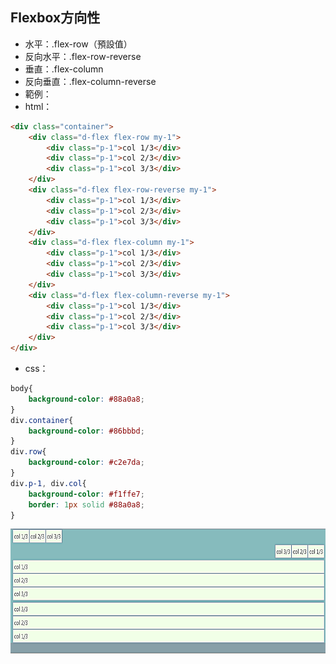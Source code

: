 ## Flexbox方向性

- 水平：.flex-row（預設值）
- 反向水平：.flex-row-reverse
- 垂直：.flex-column
- 反向垂直：.flex-column-reverse
- 範例：
- html：
```html
<div class="container">
    <div class="d-flex flex-row my-1">
        <div class="p-1">col 1/3</div>
        <div class="p-1">col 2/3</div>
        <div class="p-1">col 3/3</div>
    </div>
    <div class="d-flex flex-row-reverse my-1">
        <div class="p-1">col 1/3</div>
        <div class="p-1">col 2/3</div>
        <div class="p-1">col 3/3</div>
    </div>  
    <div class="d-flex flex-column my-1">
        <div class="p-1">col 1/3</div>
        <div class="p-1">col 2/3</div>
        <div class="p-1">col 3/3</div>
    </div>
    <div class="d-flex flex-column-reverse my-1">
        <div class="p-1">col 1/3</div>
        <div class="p-1">col 2/3</div>
        <div class="p-1">col 3/3</div>
    </div>
</div>
```
- css：
```css
body{
    background-color: #88a0a8;
}
div.container{
    background-color: #86bbbd;
}
div.row{
    background-color: #c2e7da;
}
div.p-1, div.col{
    background-color: #f1ffe7;
    border: 1px solid #88a0a8;
}
```
<img src="../img/flex.png" width="700" height="200">
